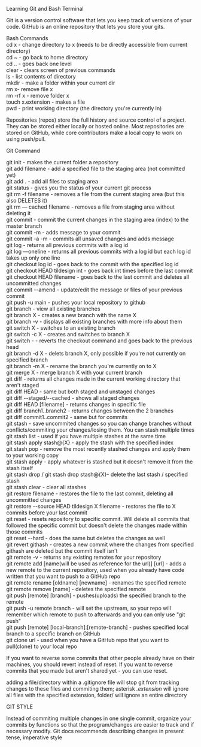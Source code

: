 Learning Git and Bash Terminal

Git is a version control software that lets you keep track of versions of your code.
GitHub is an online repository that lets you store your gits.


Bash Commands  
cd x - change directory to x (needs to be directly accessible from current directory)  
cd ~ - go back to home directory  
cd .. - goes back one level  
clear - clears screen of previous commands  
ls - list contents of directory  
mkdir - make a folder within your current dir  
rm x- remove file x  
rm -rf x - remove folder x  
touch x.extension - makes a file  
pwd - print working directory (the directory you're currently in)  

Repositories (repos) store the full history and source control of a project. They can be stored either locally or hosted online. Most repositories are stored on GitHub, while core contributors make a local copy to work on using push/pull.  


Git Command  

git init - makes the current folder a repository  
git add filename - add a specified file to the staging area (not committed yet)  
git add .  - add all files to staging area  
git status - gives you the status of your current git process  
git rm -f filename - removes a file from the current staging area (but this also DELETES it)  
git rm — cached filename - removes a file from staging area without deleting it  
git commit - commit the current changes in the staging area (index) to the master branch  
git commit -m - adds message to your commit  
git commit -a -m - commits all unsaved changes and adds message  
git log - returns all previous commits with a log id  
git log —oneline - returns all previous commits with a log id but each log id takes up only one line  
git checkout log id - goes back to the commit with the specified log id  
git checkout HEAD tildesign int - goes back int times before the last commit  
git checkout HEAD filename - goes back to the last commit and deletes all uncommitted changes  
git commit --amend - update/edit the message or files of your previous commit  
git push -u main - pushes your local repository to github  
git branch - view all existing branches  
git branch X - creates a new branch with the name X  
git branch -v - displays all existing branches with more info about them  
git switch X - switches to an existing branch  
git switch -c X - creates and switches to branch X  
git switch -    - reverts the checkout command and goes back to the previous head   
git branch -d X - delets branch X, only possible if you're not currently on specified branch  
git branch -m X - rename the branch you're currently on to X  
git merge X - merge branch X with your current branch  
git diff - returns all changes made in the current working directory that aren't staged  
git diff HEAD - same but both staged and unstaged changes  
git diff --staged/--cached - shows all staged changes  
git diff HEAD [filename] - returns changes in specific file  
git diff branch1..branch2 - returns changes between the 2 branches  
git diff commit1..commit2 - same but for commits  
git stash - save uncommited changes so you can change branches without conflicts/commiting your changes/losing them. You can stash multiple times  
git stash list - used if you have multiple stashes at the same time  
git stash apply stash@{X} - apply the stash with the specified index  
git stash pop - remove the most recently stashed changes and apply them to your working copy  
git stash apply - apply whatever is stashed but it doesn't remove it from the stash itself  
git stash drop / git stash drop stash@{X}- delete the last stash / specified stash  
git stash clear - clear all stashes  
git restore filename - restores the file to the last commit, deleting all uncommitted changes  
git restore --source HEAD tildesign X filename - restores the file to X commits before your last commit  
git reset - resets repository to specific commit. Will delete all commits that followed the specific commit but doesn't delete the changes made within those commits  
git reset --hard - does the same but deletes the changes as well  
git revert githash - creates a new commit where the changes from specified githash are deleted but the commit itself isn't  
git remote -v - returns any existing remotes for your repository  
git remote add [name(will be used as reference for the url)] [url] - adds a new remote to the current repository, used when you already have code written that you want to push to a GitHub repo  
git remote rename [oldname] [newname] - renames the specified remote  
git remote remove [name] - deletes the specified remote  
git push [remote] [branch] - pushes(uploads) the specified branch to the remote  
git push -u remote branch - will set the upstream, so your repo will remember which remote to push to afterwards and you can only use "git push"  
git push [remote] [local-branch]:[remote-branch] - pushes specified local branch to a specific branch on GitHub  
git clone url - used when you have a GitHub repo that you want to pull(clone) to your local repo  



If you want to reverse some commits that other people already have on their machines, you should revert instead of reset. If you want to reverse commits that you made but aren't shared yet - you can use reset.  

  
adding a file/directory within a .gitignore file will stop git from tracking changes to these files and commiting them; asterisk *.extension* will ignore all files with the specified extension, folder/ will ignore an entire directory

  
GIT STYLE  
  
Instead of commiting multiple changes in one single commit, organize your commits by functions so that the program/changes are easier to track and if necessary modify.    Git docs recommends describing changes in present tense, imperative style
